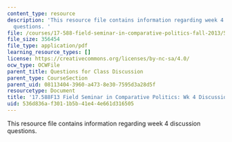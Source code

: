 ```yaml
---
content_type: resource
description: 'This resource file contains information regarding week 4 discussion
  questions. '
file: /courses/17-588-field-seminar-in-comparative-politics-fall-2013/536d836af3011b5b41e44e661d316505_MIT17_588F13_Week4Question.pdf
file_size: 356454
file_type: application/pdf
learning_resource_types: []
license: https://creativecommons.org/licenses/by-nc-sa/4.0/
ocw_type: OCWFile
parent_title: Questions for Class Discussion
parent_type: CourseSection
parent_uid: 08113404-3960-a473-8e30-7595d3a28d5f
resourcetype: Document
title: '17.588F13 Field Seminar in Comparative Politics: Wk 4 Discussion Questions'
uid: 536d836a-f301-1b5b-41e4-4e661d316505
---
```

This resource file contains information regarding week 4 discussion questions. 